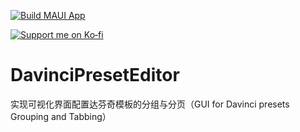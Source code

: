 [![Build MAUI App](https://github.com/BigLazyET/DavinciPresetEditor/actions/workflows/build.yml/badge.svg)](https://github.com/BigLazyET/DavinciPresetEditor/actions/workflows/build.yml)

<p align="left"> <a href="https://ko-fi.com/biglazyet"> <img src="https://ko-fi.com/img/githubbutton_sm.svg" alt="Support me on Ko‑fi"> </a> </p>

# DavinciPresetEditor
实现可视化界面配置达芬奇模板的分组与分页（GUI for Davinci presets Grouping and Tabbing）
